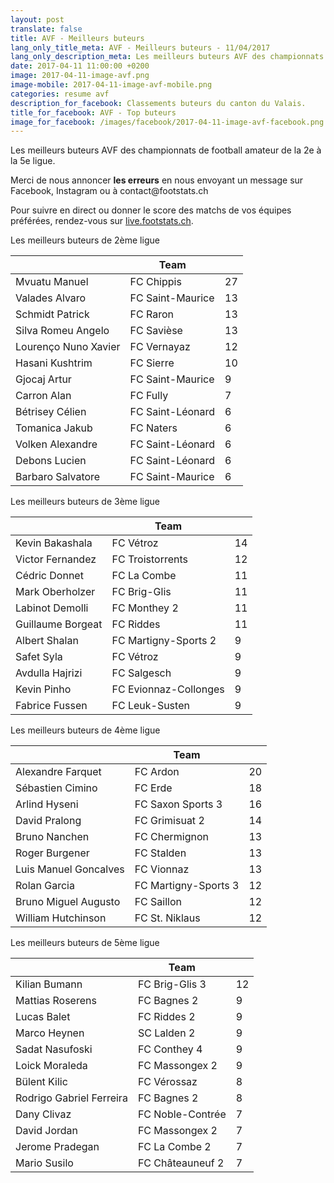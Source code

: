 ```yaml
---
layout: post
translate: false
title: AVF - Meilleurs buteurs
lang_only_title_meta: AVF - Meilleurs buteurs - 11/04/2017
lang_only_description_meta: Les meilleurs buteurs AVF des championnats de football amateur de la 2e à la 5e ligue - 11/04/2017
date: 2017-04-11 11:00:00 +0200
image: 2017-04-11-image-avf.png
image-mobile: 2017-04-11-image-avf-mobile.png
categories: resume avf
description_for_facebook: Classements buteurs du canton du Valais.
title_for_facebook: AVF - Top buteurs
image_for_facebook: /images/facebook/2017-04-11-image-avf-facebook.png
---
```

<p>Les meilleurs buteurs AVF des championnats de football amateur de la 2e à la 5e ligue.</p>
<p>Merci de nous annoncer <b>les erreurs</b> en nous envoyant un message sur Facebook, Instagram ou à contact@footstats.ch</p>
<p>Pour suivre en direct ou donner le score des matchs de vos équipes préférées, rendez-vous sur <a href='http://live.footstats.ch'>live.footstats.ch</a>.</p>

<p>Les meilleurs buteurs de 2ème ligue</p><table class="table"><thead><tr><th><i class="fa fa-male"></i></th><th>Team</th><th><i class="fa fa-futbol-o"></i></th></tr></thead><tbody><tr><td>Mvuatu Manuel</td><td>FC Chippis</td><td>27</td></tr><tr><td>Valades Alvaro</td><td>FC Saint-Maurice</td><td>13</td></tr><tr><td>Schmidt Patrick</td><td>FC Raron</td><td>13</td></tr><tr><td>Silva Romeu Angelo</td><td>FC Savièse</td><td>13</td></tr><tr><td>Lourenço Nuno Xavier</td><td>FC Vernayaz</td><td>12</td></tr><tr><td>Hasani Kushtrim</td><td>FC Sierre</td><td>10</td></tr><tr><td>Gjocaj Artur</td><td>FC Saint-Maurice</td><td>9</td></tr><tr><td>Carron Alan</td><td>FC Fully</td><td>7</td></tr><tr><td>Bétrisey Célien</td><td>FC Saint-Léonard</td><td>6</td></tr><tr><td>Tomanica Jakub</td><td>FC Naters</td><td>6</td></tr><tr><td>Volken Alexandre</td><td>FC Saint-Léonard</td><td>6</td></tr><tr><td>Debons Lucien</td><td>FC Saint-Léonard</td><td>6</td></tr><tr><td>Barbaro Salvatore</td><td>FC Saint-Maurice</td><td>6</td></tr></tbody></table><p>Les meilleurs buteurs de 3ème ligue</p><table class="table"><thead><tr><th><i class="fa fa-male"></i></th><th>Team</th><th><i class="fa fa-futbol-o"></i></th></tr></thead><tbody><tr><td>Kevin Bakashala</td><td>FC Vétroz</td><td>14</td></tr><tr><td>Victor Fernandez</td><td>FC Troistorrents</td><td>12</td></tr><tr><td>Cédric Donnet</td><td>FC La Combe</td><td>11</td></tr><tr><td>Mark Oberholzer</td><td>FC Brig-Glis</td><td>11</td></tr><tr><td>Labinot Demolli</td><td>FC Monthey 2</td><td>11</td></tr><tr><td>Guillaume Borgeat</td><td>FC Riddes</td><td>11</td></tr><tr><td>Albert Shalan</td><td>FC Martigny-Sports 2</td><td>9</td></tr><tr><td>Safet Syla</td><td>FC Vétroz</td><td>9</td></tr><tr><td>Avdulla Hajrizi</td><td>FC Salgesch</td><td>9</td></tr><tr><td>Kevin Pinho</td><td>FC Evionnaz-Collonges</td><td>9</td></tr><tr><td>Fabrice Fussen</td><td>FC Leuk-Susten</td><td>9</td></tr></tbody></table><p>Les meilleurs buteurs de 4ème ligue</p><table class="table"><thead><tr><th><i class="fa fa-male"></i></th><th>Team</th><th><i class="fa fa-futbol-o"></i></th></tr></thead><tbody><tr><td>Alexandre Farquet</td><td>FC Ardon</td><td>20</td></tr><tr><td>Sébastien Cimino</td><td>FC Erde</td><td>18</td></tr><tr><td>Arlind Hyseni</td><td>FC Saxon Sports 3</td><td>16</td></tr><tr><td>David Pralong</td><td>FC Grimisuat 2</td><td>14</td></tr><tr><td>Bruno Nanchen</td><td>FC Chermignon</td><td>13</td></tr><tr><td>Roger Burgener</td><td>FC Stalden</td><td>13</td></tr><tr><td>Luis Manuel Goncalves</td><td>FC Vionnaz</td><td>13</td></tr><tr><td>Rolan Garcia</td><td>FC Martigny-Sports 3</td><td>12</td></tr><tr><td>Bruno Miguel Augusto</td><td>FC Saillon</td><td>12</td></tr><tr><td>William Hutchinson</td><td>FC St. Niklaus</td><td>12</td></tr></tbody></table><p>Les meilleurs buteurs de 5ème ligue</p><table class="table"><thead><tr><th><i class="fa fa-male"></i></th><th>Team</th><th><i class="fa fa-futbol-o"></i></th></tr></thead><tbody><tr><td>Kilian Bumann</td><td>FC Brig-Glis 3</td><td>12</td></tr><tr><td>Mattias Roserens</td><td>FC Bagnes 2</td><td>9</td></tr><tr><td>Lucas Balet</td><td>FC Riddes 2</td><td>9</td></tr><tr><td>Marco Heynen</td><td>SC Lalden 2</td><td>9</td></tr><tr><td>Sadat Nasufoski</td><td>FC Conthey 4</td><td>9</td></tr><tr><td>Loick Moraleda</td><td>FC Massongex 2</td><td>9</td></tr><tr><td>Bülent Kilic</td><td>FC Vérossaz</td><td>8</td></tr><tr><td>Rodrigo Gabriel Ferreira</td><td>FC Bagnes 2</td><td>8</td></tr><tr><td>Dany Clivaz</td><td>FC Noble-Contrée</td><td>7</td></tr><tr><td>David Jordan</td><td>FC Massongex 2</td><td>7</td></tr><tr><td>Jerome Pradegan</td><td>FC La Combe 2</td><td>7</td></tr><tr><td>Mario Susilo</td><td>FC Châteauneuf 2</td><td>7</td></tr></tbody></table>